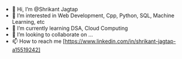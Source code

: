 - 👋 Hi, I’m @Shrikant Jagtap
- 👀 I’m interested in Web Development, Cpp, Python, SQL, Machine Learning, etc
- 🌱 I’m currently learning DSA, Cloud Computing
- 💞️ I’m looking to collaborate on ...
- 📫 How to reach me [https://www.linkedin.com/in/shrikant-jagtap-a15519242]

<!---
ShriRJ12/ShriRJ12 is a ✨ special ✨ repository because its `README.md` (this file) appears on your GitHub profile.
You can click the Preview link to take a look at your changes.
--->
